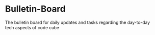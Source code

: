 # Bulletin-Board
The bulletin board for daily updates and tasks regarding the day-to-day tech aspects of code cube
